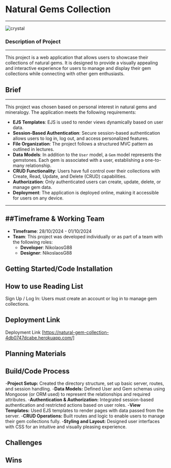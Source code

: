 # Natural Gems Collection
---
![crystal](https://github.com/user-attachments/assets/19b8550a-23a0-4b97-9dc5-5f1a405b81ff)

### Description of Project
---
This project is a web application that allows users to showcase their collections of natural gems. It is designed to provide a visually appealing and interactive experience for users to manage and display their gem collections while connecting with other gem enthusiasts.

## Brief
---

This project was chosen based on personal interest in natural gems and mineralogy. The application meets the following requirements:

- **EJS Templates**: EJS is used to render views dynamically based on user data.
- **Session-Based Authentication**: Secure session-based authentication allows users to log in, log out, and access personalized features.
- **File Organization**: The project follows a structured MVC pattern as outlined in lectures.
- **Data Models**: In addition to the `User` model, a `Gem` model represents the gemstones. Each gem is associated with a user, establishing a one-to-many relationship.
- **CRUD Functionality**: Users have full control over their collections with Create, Read, Update, and Delete (CRUD) capabilities.
- **Authorization**: Only authenticated users can create, update, delete, or manage gem data.
- **Deployment**: The application is deployed online, making it accessible for users on any device.

---

##Timeframe & Working Team
---
- **Timeframe**: 28/10/2024 - 01/10/2024
- **Team**: This project was developed individually or as part of a team with the following roles:
  - **Developer**: NikolaosG88
  - **Designer**: NikoslaosG88



Getting Started/Code Installation
---


How to use Reading List
---
Sign Up / Log In: Users must create an account or log in to manage gem collections.

Deployment Link
---
Deployment Link
[https://natural-gem-collection-4db0747dcabe.herokuapp.com/]

Planning Materials
---


Build/Code Process
---
-**Project Setup:** Created the directory structure, set up basic server, routes, and session handling.
-**Data Models:** Defined User and Gem schemas using Mongoose (or ORM used) to represent the relationships and required attributes.
-**Authentication & Authorization:** Integrated session-based authentication and restricted actions based on user roles.
-**View Templates:** Used EJS templates to render pages with data passed from the server.
-**CRUD Operations:** Built routes and logic to enable users to manage their gem collections fully.
-**Styling and Layout:** Designed user interfaces with CSS for an intuitive and visually pleasing experience.


Challenges
---


Wins
---


